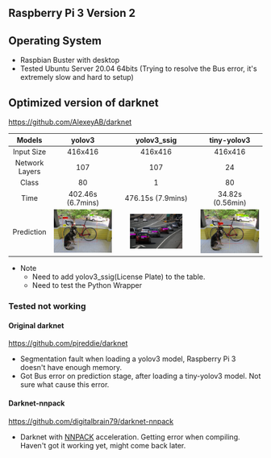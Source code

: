 ## Raspberry Pi 3 Version 2

## Operating System
- Raspbian Buster with desktop
- Tested Ubuntu Server 20.04 64bits (Trying to resolve the Bus error, it's extremely slow and hard to setup)

## Optimized version of darknet
https://github.com/AlexeyAB/darknet

| Models | yolov3 | yolov3_ssig | tiny-yolov3 |
|:------:|:------:|:------:| :------: |
| Input Size | 416x416 | 416x416 | 416x416 |
| Network Layers | 107 | 107 | 24 |
| Class | 80 | 1 | 80 |
| Time | 402.46s (6.7mins) | 476.15s (7.9mins) | 34.82s (0.56min) |
| Prediction | <img src="images/yolov3_pred.jpg"> | <img src="images/ssig_pred.jpg" width="70%"> | <img src="images/tiny_yolov3_pred.jpg"> |

- Note
  - Need to add yolov3_ssig(License Plate) to the table.
  - Need to test the Python Wrapper


### Tested not working
#### Original darknet
https://github.com/pjreddie/darknet

- Segmentation fault when loading a yolov3 model, Raspberry Pi 3 doesn't have enough memory.
- Got Bus error on prediction stage, after loading a tiny-yolov3 model. Not sure what cause this error.

#### Darknet-nnpack
https://github.com/digitalbrain79/darknet-nnpack

- Darknet with [NNPACK](https://github.com/Maratyszcza/NNPACK) acceleration. Getting error when compiling. Haven't got it working yet, might come back later.
